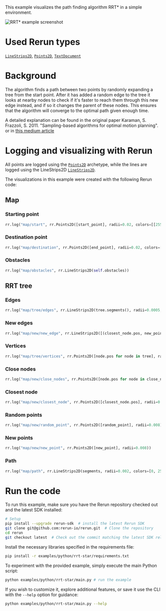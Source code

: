 <!--[metadata]
title = "RRT*"
tags = ["2D"]
thumbnail= "https://static.rerun.io/rrt-star/fbbda33bdbbfa469ec95c905178ac3653920473a/480w.png"
thumbnail_dimensions = [480, 480]
channel = "main"
-->

This example visualizes the path finding algorithm RRT\* in a simple environment.

<picture>
  <img src="https://static.rerun.io/rrt-star/4d4684a24eab7d5def5768b7c1685d8b1cb2c010/full.png" alt="RRT* example screenshot">
  <source media="(max-width: 480px)" srcset="https://static.rerun.io/rrt-star/4d4684a24eab7d5def5768b7c1685d8b1cb2c010/480w.png">
  <source media="(max-width: 768px)" srcset="https://static.rerun.io/rrt-star/4d4684a24eab7d5def5768b7c1685d8b1cb2c010/768w.png">
  <source media="(max-width: 1024px)" srcset="https://static.rerun.io/rrt-star/4d4684a24eab7d5def5768b7c1685d8b1cb2c010/1024w.png">
  <source media="(max-width: 1200px)" srcset="https://static.rerun.io/rrt-star/4d4684a24eab7d5def5768b7c1685d8b1cb2c010/1200w.png">
</picture>

# Used Rerun types
[`LineStrips2D`](https://www.rerun.io/docs/reference/types/archetypes/line_strips2d), [`Points2D`](https://www.rerun.io/docs/reference/types/archetypes/points2d), [`TextDocument`](https://www.rerun.io/docs/reference/types/archetypes/text_document)

# Background
The algorithm finds a path between two points by randomly expanding a tree from the start point.
After it has added a random edge to the tree it looks at nearby nodes to check if it's faster to reach them through this new edge instead,
and if so it changes the parent of these nodes. This ensures that the algorithm will converge to the optimal path given enough time.

A detailed explanation can be found in the original paper
Karaman, S. Frazzoli, S. 2011. "Sampling-based algorithms for optimal motion planning".
or in [this medium article](https://theclassytim.medium.com/robotic-path-planning-rrt-and-rrt-212319121378)


# Logging and visualizing with Rerun

All points are logged using the [`Points2D`](https://www.rerun.io/docs/reference/types/archetypes/points2d) archetype, while the lines are logged using the LineStrips2D [`LineStrips2D`](https://www.rerun.io/docs/reference/types/archetypes/line_strips2d).

The visualizations in this example were created with the following Rerun code:

## Map

### Starting point
```python
rr.log("map/start", rr.Points2D([start_point], radii=0.02, colors=[[255, 255, 255, 255]]))
```

### Destination point
```python
rr.log("map/destination", rr.Points2D([end_point], radii=0.02, colors=[[255, 255, 0, 255]]))
```

### Obstacles
```python
rr.log("map/obstacles", rr.LineStrips2D(self.obstacles))
```


## RRT tree

### Edges
```python
rr.log("map/tree/edges", rr.LineStrips2D(tree.segments(), radii=0.0005, colors=[0, 0, 255, 128]))
```

### New edges
```python
rr.log("map/new/new_edge", rr.LineStrips2D([(closest_node.pos, new_point)], colors=[color], radii=0.001))
```

### Vertices
```python
rr.log("map/tree/vertices", rr.Points2D([node.pos for node in tree], radii=0.002), rr.AnyValues(cost=[float(node.cost) for node in tree]))
```

### Close nodes
```python
rr.log("map/new/close_nodes", rr.Points2D([node.pos for node in close_nodes]))
```

### Closest node
```python
rr.log("map/new/closest_node", rr.Points2D([closest_node.pos], radii=0.008))
```

### Random points
```python
rr.log("map/new/random_point", rr.Points2D([random_point], radii=0.008))
```

### New points
```python
rr.log("map/new/new_point", rr.Points2D([new_point], radii=0.008))
```

### Path
```python
rr.log("map/path", rr.LineStrips2D(segments, radii=0.002, colors=[0, 255, 255, 255]))
```


# Run the code
To run this example, make sure you have the Rerun repository checked out and the latest SDK installed:
```bash
# Setup
pip install --upgrade rerun-sdk  # install the latest Rerun SDK
git clone git@github.com:rerun-io/rerun.git  # Clone the repository
cd rerun
git checkout latest  # Check out the commit matching the latest SDK release
```
Install the necessary libraries specified in the requirements file:
```bash
pip install -r examples/python/rrt-star/requirements.txt
```
To experiment with the provided example, simply execute the main Python script:
```bash
python examples/python/rrt-star/main.py # run the example
```
If you wish to customize it, explore additional features, or save it use the CLI with the `--help` option for guidance:
```bash
python examples/python/rrt-star/main.py --help
```
